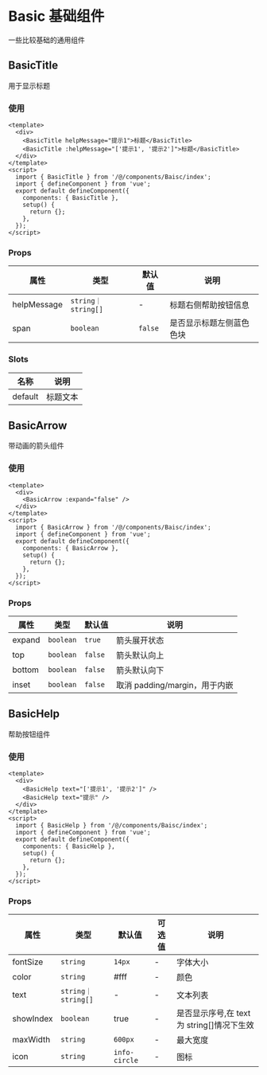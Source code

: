 # Basic 基础组件

一些比较基础的通用组件

## BasicTitle

用于显示标题

### 使用

```vue
<template>
  <div>
    <BasicTitle helpMessage="提示1">标题</BasicTitle>
    <BasicTitle :helpMessage="['提示1', '提示2']">标题</BasicTitle>
  </div>
</template>
<script>
  import { BasicTitle } from '/@/components/Baisc/index';
  import { defineComponent } from 'vue';
  export default defineComponent({
    components: { BasicTitle },
    setup() {
      return {};
    },
  });
</script>
```

### Props

| 属性        | 类型               | 默认值  | 说明                     |
| ----------- | ------------------ | ------- | ------------------------ |
| helpMessage | `string｜string[]` | -       | 标题右侧帮助按钮信息     |
| span        | `boolean`          | `false` | 是否显示标题左侧蓝色色块 |

### Slots

| 名称    | 说明     |
| ------- | -------- |
| default | 标题文本 |

## BasicArrow

带动画的箭头组件

### 使用

```vue
<template>
  <div>
    <BasicArrow :expand="false" />
  </div>
</template>
<script>
  import { BasicArrow } from '/@/components/Baisc/index';
  import { defineComponent } from 'vue';
  export default defineComponent({
    components: { BasicArrow },
    setup() {
      return {};
    },
  });
</script>
```

### Props

| 属性   | 类型      | 默认值  | 说明                          |
| ------ | --------- | ------- | ----------------------------- |
| expand | `boolean` | `true`  | 箭头展开状态                  |
| top    | `boolean` | `false` | 箭头默认向上                  |
| bottom | `boolean` | `false` | 箭头默认向下                  |
| inset  | `boolean` | `false` | 取消 padding/margin，用于内嵌 |

## BasicHelp

帮助按钮组件

### 使用

```vue
<template>
  <div>
    <BasicHelp text="['提示1', '提示2']" />
    <BasicHelp text="提示" />
  </div>
</template>
<script>
  import { BasicHelp } from '/@/components/Baisc/index';
  import { defineComponent } from 'vue';
  export default defineComponent({
    components: { BasicHelp },
    setup() {
      return {};
    },
  });
</script>
```

### Props

| 属性 | 类型 | 默认值 | 可选值 | 说明 |
| --- | --- | --- | --- | --- |
| fontSize | `string` | `14px` | - | 字体大小 |
| color | `string` | #fff | - | 颜色 |
| text | `string｜string[]` | - | - | 文本列表 |
| showIndex | `boolean` | true | - | 是否显示序号,在 text 为 string[]情况下生效 |
| maxWidth | `string` | `600px` | - | 最大宽度 |
| icon | `string` | `info-circle` | - | 图标 |
